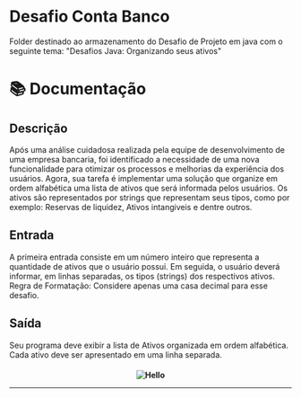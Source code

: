 # Desafio Conta Banco
Folder destinado ao armazenamento do Desafio de Projeto em java com o seguinte tema:
"Desafios Java: Organizando seus ativos"

# 📚 Documentação

## Descrição
Após uma análise cuidadosa realizada pela equipe de desenvolvimento de uma empresa bancaria, foi identificado a necessidade de uma nova funcionalidade para otimizar os processos e melhorias da experiência dos usuários. Agora, sua tarefa é implementar uma solução que organize em ordem alfabética uma lista de ativos que será informada pelos usuários. Os ativos são representados por strings que representam seus tipos, como por exemplo: Reservas de liquidez, Ativos intangiveis e dentre outros.

## Entrada
A primeira entrada consiste em um número inteiro que representa a  quantidade de ativos que o usuário possui. Em seguida, o usuário deverá  informar, em linhas separadas, os tipos (strings) dos respectivos ativos.
Regra de Formatação: Considere apenas uma casa decimal para esse desafio.

## Saída
Seu programa deve exibir a lista de Ativos organizada em ordem alfabética. Cada ativo deve ser apresentado em uma linha separada.



<h4 align="center">
 
![Hello](https://user-images.githubusercontent.com/70382532/138322189-2db8df52-9dcb-40a0-88a8-c365466bd33d.gif)

<hr>